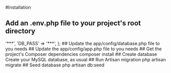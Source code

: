 #Installation
## Add an .env.php file to your project's root directory
 <?php
  return array(
   'DB_USER' => '***',
   'DB_PASS' => '***',
  );
 
## Update the app/config/database.php file to you needs
## Update the app/config/app.php file to you needs
## Get the project's Composer dependencies
    composer install
    
## Create database
 Create your MySQL database, as usual
 
## Run Artisan migration
    php artisan migrate
 
## Seed database
    php artisan db:seed
